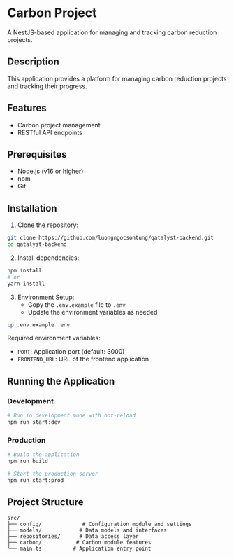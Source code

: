 # Carbon Project

A NestJS-based application for managing and tracking carbon reduction projects.

## Description

This application provides a platform for managing carbon reduction projects and tracking their progress.

## Features

- Carbon project management
- RESTful API endpoints

## Prerequisites

- Node.js (v16 or higher)
- npm
- Git

## Installation

1. Clone the repository:

```bash
git clone https://github.com/luongngocsontung/qatalyst-backend.git
cd qatalyst-backend
```

2. Install dependencies:

```bash
npm install
# or
yarn install
```

3. Environment Setup:
   - Copy the `.env.example` file to `.env`
   - Update the environment variables as needed

```bash
cp .env.example .env
```

Required environment variables:

- `PORT`: Application port (default: 3000)
- `FRONTEND_URL`: URL of the frontend application

## Running the Application

### Development

```bash
# Run in development mode with hot-reload
npm run start:dev
```

### Production

```bash
# Build the application
npm run build

# Start the production server
npm run start:prod
```

## Project Structure

```
src/
├── config/             # Configuration module and settings
├── models/            # Data models and interfaces
├── repositories/      # Data access layer
├── carbon/           # Carbon module features
└── main.ts          # Application entry point
```
